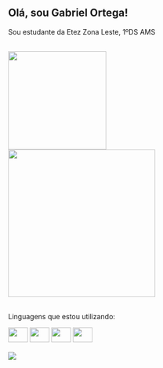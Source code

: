 ## Olá, sou Gabriel Ortega!
Sou estudante da Etez Zona Leste, 1ºDS AMS
<br>
<br>
<div style="display: inline_block">
<a href="https://github.com/GabrielOrtega23/github-readme-stats">
  <img height="200" align="center" src="https://github-readme-stats.vercel.app/api?username=GabrielOrtega23&show_icons=true&theme=radical" />
</a>
  <br>
<a href="https://github.com/GabrielOrtega23/convoychat">
  <img height="300" width="300"  align="center" src="https://github-readme-stats.vercel.app/api/top-langs/?username=GabrielOrtega23&layout=compact&theme=radical" />
</a>
</div>


<div style="display: inline_block"><br>
<p>Linguagens que estou utilizando:</p>
<img allign="center" height="30" width="40" src="https://cdn.jsdelivr.net/gh/devicons/devicon@latest/icons/html5/html5-original.svg" /> <img allign="center" height="30" width="40" src="https://cdn.jsdelivr.net/gh/devicons/devicon@latest/icons/css3/css3-original.svg" />
 <img allign="center" height="30" width="40" src="https://cdn.jsdelivr.net/gh/devicons/devicon@latest/icons/javascript/javascript-original.svg" />
 
 <img allign="center" height="30" width="40" src="https://cdn.jsdelivr.net/gh/devicons/devicon@latest/icons/java/java-original.svg" /> 
 <br>
<br>         
</div>
<div>
<a href=" https://www.instagram.com/gabrielcof.zl/" target="_blank"><img src="https://img.shields.io/badge/Instagram-E4405F?style=for-the-badge&logo=instagram&logoColor=white " target="_blank"></a>
</div>
          
          
         


